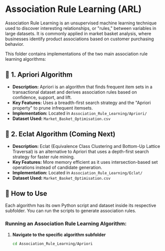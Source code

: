 # Association Rule Learning (ARL)

Association Rule Learning is an unsupervised machine learning technique used to discover interesting relationships, or "rules," between variables in large datasets. It is commonly applied in market basket analysis, where businesses identify product associations based on customer purchasing behavior.

This folder contains implementations of the two main association rule learning algorithms:

## 📌 1. Apriori Algorithm  
- **Description:** Apriori is an algorithm that finds frequent item sets in a transactional dataset and derives association rules based on confidence, support, and lift.  
- **Key Features:** Uses a breadth-first search strategy and the "Apriori property" to prune infrequent itemsets.  
- **Implementation:** Located in `Association_Rule_Learning/Apriori/`  
- **Dataset Used:** `Market_Basket_Optimisation.csv`  

## 📌 2. Eclat Algorithm (Coming Next)  
- **Description:** Eclat (Equivalence Class Clustering and Bottom-Up Lattice Traversal) is an alternative to Apriori that uses a depth-first search strategy for faster rule mining.  
- **Key Features:** More memory efficient as it uses intersection-based set operations instead of candidate generation.  
- **Implementation:** Located in `Association_Rule_Learning/Eclat/`  
- **Dataset Used:** `Market_Basket_Optimisation.csv`  

## 📌 How to Use  
Each algorithm has its own Python script and dataset inside its respective subfolder. You can run the scripts to generate association rules.

### Running an Association Rule Learning Algorithm:
1. **Navigate to the specific algorithm subfolder**  
   ```bash
   cd Association_Rule_Learning/Apriori
